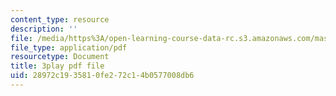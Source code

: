 ```yaml
---
content_type: resource
description: ''
file: /media/https%3A/open-learning-course-data-rc.s3.amazonaws.com/mas-s62-cryptocurrency-engineering-and-design-spring-2018/28972c1935810fe272c14b0577008db6_7o5shPC0R2k.pdf
file_type: application/pdf
resourcetype: Document
title: 3play pdf file
uid: 28972c19-3581-0fe2-72c1-4b0577008db6
---
```


